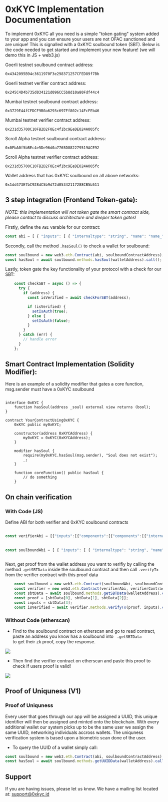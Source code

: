 0xKYC Implementation Documentation
========

To implement 0xKYC all you need is a simple "token gating" system added to your app and you can ensure your users are not OFAC sanctioned and are unique! This is signalled with a 0xKYC soulbound token (SBT). Below is the code needed to get started and implement your new feature! (we will demo this in JS + web3.js)

Goerli testnet soulbound contract address:

    0x4342095B94c3611970F3e298371257CFED89f7Bb
    
Goerli testnet verifier contract address:

    0x245C4D4b735d034121d096CC5b8d10a80Fdf44c4
    
Mumbai testnet soulbound contract address:

    0x3729E44fCFDCF9B0a6293c697Ff802c14FcFEb46
    
Mumbai testnet verifier contract address:

    0x231d35700C10FB2D2F0Ec4f1bc9EeDE024A005fc
    
Scroll Alpha testnet soulbound contract address:

    0x0FbA0f5bBEc4e5De96d0a7765D882279519ACE92
    
Scroll Alpha testnet verifier contract address:

    0x231d35700C10FB2D2F0Ec4f1bc9EeDE024A005fc
  
Wallet address that has 0xKYC soulbound on all above networks:

    0x1dd473E7bC928dC5b9d72d05342117288CB5b511
    
    


3 step integration (Frontend Token-gate):
--------
*NOTE: this implementation will not token gate the smart contract side, please contact to discuss architecture and deeper token gates!* 

 Firstly, define the <code>ABI</code> varable for our contract: 
  <!-- have to be followed by an empty line! -->

 ```javascript
const abi = [ { "inputs": [ { "internaltype": "string", "name": "name_", "type": "string" }, { "internaltype": "string", "name": "symbol_", "type": "string" } ], "statemutability": "nonpayable", "type": "constructor" }, { "anonymous": false, "inputs": [ { "indexed": false, "internaltype": "address", "name": "_soul", "type": "address" } ], "name": "burn", "type": "event" }, { "anonymous": false, "inputs": [ { "indexed": false, "internaltype": "address", "name": "_soul", "type": "address" } ], "name": "mint", "type": "event" }, { "anonymous": false, "inputs": [ { "indexed": true, "internaltype": "address", "name": "previousowner", "type": "address" }, { "indexed": true, "internaltype": "address", "name": "newowner", "type": "address" } ], "name": "ownershiptransferred", "type": "event" }, { "anonymous": false, "inputs": [ { "indexed": false, "internaltype": "address", "name": "_soul", "type": "address" } ], "name": "update", "type": "event" }, { "inputs": [], "name": "_name", "outputs": [ { "internaltype": "string", "name": "", "type": "string" } ], "statemutability": "view", "type": "function" }, { "inputs": [], "name": "_symbol", "outputs": [ { "internaltype": "string", "name": "", "type": "string" } ], "statemutability": "view", "type": "function" }, { "inputs": [], "name": "_totalsbt", "outputs": [ { "internaltype": "uint256", "name": "", "type": "uint256" } ], "statemutability": "view", "type": "function" }, { "inputs": [ { "internaltype": "address", "name": "_soul", "type": "address" } ], "name": "burn", "outputs": [], "statemutability": "nonpayable", "type": "function" }, { "inputs": [ { "internaltype": "address", "name": "_soul", "type": "address" } ], "name": "getsbtdata", "outputs": [ { "internaltype": "uint256[2]", "name": "", "type": "uint256[2]" }, { "internaltype": "uint256[2][2]", "name": "", "type": "uint256[2][2]" }, { "internaltype": "uint256[2]", "name": "", "type": "uint256[2]" }, { "internaltype": "uint256[3]", "name": "", "type": "uint256[3]" } ], "statemutability": "view", "type": "function" }, { "inputs": [ { "internaltype": "address", "name": "_soul", "type": "address" } ], "name": "hassoul", "outputs": [ { "internaltype": "bool", "name": "", "type": "bool" } ], "statemutability": "view", "type": "function" }, { "inputs": [ { "internaltype": "uint256[2]", "name": "a", "type": "uint256[2]" }, { "internaltype": "uint256[2][2]", "name": "b", "type": "uint256[2][2]" }, { "internaltype": "uint256[2]", "name": "c", "type": "uint256[2]" }, { "internaltype": "uint256[3]", "name": "input", "type": "uint256[3]" }, { "internaltype": "address", "name": "to", "type": "address" } ], "name": "mint", "outputs": [], "statemutability": "nonpayable", "type": "function" }, { "inputs": [], "name": "name", "outputs": [ { "internaltype": "string", "name": "", "type": "string" } ], "statemutability": "view", "type": "function" }, { "inputs": [], "name": "owner", "outputs": [ { "internaltype": "address", "name": "", "type": "address" } ], "statemutability": "view", "type": "function" }, { "inputs": [], "name": "renounceownership", "outputs": [], "statemutability": "nonpayable", "type": "function" }, { "inputs": [], "name": "symbol", "outputs": [ { "internaltype": "string", "name": "", "type": "string" } ], "statemutability": "view", "type": "function" }, { "inputs": [], "name": "totalsbt", "outputs": [ { "internaltype": "uint256", "name": "", "type": "uint256" } ], "statemutability": "view", "type": "function" }, { "inputs": [ { "internaltype": "address", "name": "newowner", "type": "address" } ], "name": "transferownership", "outputs": [], "statemutability": "nonpayable", "type": "function" }, { "inputs": [ { "internaltype": "address", "name": "_soul", "type": "address" }, { "components": [ { "internaltype": "uint256[2]", "name": "a", "type": "uint256[2]" }, { "internaltype": "uint256[2][2]", "name": "b", "type": "uint256[2][2]" }, { "internaltype": "uint256[2]", "name": "c", "type": "uint256[2]" }, { "internaltype": "uint256[3]", "name": "input", "type": "uint256[3]" } ], "internaltype": "struct zksbt. Proof", "name": "_souldata", "type": "tuple" } ], "name": "updatesbt", "outputs": [ { "internaltype": "bool", "name": "", "type": "bool" } ], "statemutability": "nonpayable", "type": "function" }, { "inputs": [ { "internaltype": "address", "name": "_soul", "type": "address" }, { "internaltype": "address", "name": "verifieraddress", "type": "address" } ], "name": "validateattribute", "outputs": [ { "internaltype": "bool", "name": "", "type": "bool" } ], "statemutability": "view", "type": "function" } 
```



Secondly, call the method  <code>.hasSoul()</code> to check a wallet for soulbound:

```javascript
const soulbound = new web3.eth.Contract(abi, soulboundContractAddress);
const hasSoul = await soulbound.methods.hasSoul(walletAddress).call();
   ```

Lastly, token gate the key functionality of your protocol with a check for our SBT:

```javascript
    const checkSBT = async () => {
      try {
        if (address) {
          const isVerified = await checkForSBT(address);

          if (isVerified) {
            setIsAuth(true);
          } else {
            setIsAuth(false);
          }
        }
      } catch (err) {
        // handle error
      }
    };
   ```



Smart Contract Implementation (Solidity Modifier):
--------

Here is an example of a solidity modifier that gates a core function, msg.sender must have a 0xKYC soulbound 

```solidity

interface 0xKYC {
    function hasSoul(address _soul) external view returns (bool);
}

contract YourContractUsing0xKYC {
    0xKYC public my0xKYC;

    constructor(address 0xKYCAddress) {
        my0xKYC = 0xKYC(0xKYCAddress);
    }

    modifier hasSoul {
        require(my0xKYC.hasSoul(msg.sender), "Soul does not exist");
        _;
    }

    function coreFunction() public hasSoul {
        // do something
    }
   ```



On chain verification
--------
<h3> With Code (JS)</h3>


 Define ABI for both verifier and 0xKYC soulbound contracts 
        
 ```javascript
        
 const verifierAbi = [{"inputs":[{"components":[{"components":[{"internalType":"uint256","name":"X","type":"uint256"},{"internalType":"uint256","name":"Y","type":"uint256"}],"internalType":"struct Pairing.G1Point","name":"a","type":"tuple"},{"components":[{"internalType":"uint256[2]","name":"X","type":"uint256[2]"},{"internalType":"uint256[2]","name":"Y","type":"uint256[2]"}],"internalType":"struct Pairing.G2Point","name":"b","type":"tuple"},{"components":[{"internalType":"uint256","name":"X","type":"uint256"},{"internalType":"uint256","name":"Y","type":"uint256"}],"internalType":"struct Pairing.G1Point","name":"c","type":"tuple"}],"internalType":"struct ZkVerifier.Proof","name":"proof","type":"tuple"},{"internalType":"uint256[3]","name":"input","type":"uint256[3]"}],"name":"verifyTx","outputs":[{"internalType":"bool","name":"r","type":"bool"}],"stateMutability":"view","type":"function"}]
        
        
const soulboundAbi = [ { "inputs": [ { "internaltype": "string", "name": "name_", "type": "string" }, { "internaltype": "string", "name": "symbol_", "type": "string" } ], "statemutability": "nonpayable", "type": "constructor" }, { "anonymous": false, "inputs": [ { "indexed": false, "internaltype": "address", "name": "_soul", "type": "address" } ], "name": "burn", "type": "event" }, { "anonymous": false, "inputs": [ { "indexed": false, "internaltype": "address", "name": "_soul", "type": "address" } ], "name": "mint", "type": "event" }, { "anonymous": false, "inputs": [ { "indexed": true, "internaltype": "address", "name": "previousowner", "type": "address" }, { "indexed": true, "internaltype": "address", "name": "newowner", "type": "address" } ], "name": "ownershiptransferred", "type": "event" }, { "anonymous": false, "inputs": [ { "indexed": false, "internaltype": "address", "name": "_soul", "type": "address" } ], "name": "update", "type": "event" }, { "inputs": [], "name": "_name", "outputs": [ { "internaltype": "string", "name": "", "type": "string" } ], "statemutability": "view", "type": "function" }, { "inputs": [], "name": "_symbol", "outputs": [ { "internaltype": "string", "name": "", "type": "string" } ], "statemutability": "view", "type": "function" }, { "inputs": [], "name": "_totalsbt", "outputs": [ { "internaltype": "uint256", "name": "", "type": "uint256" } ], "statemutability": "view", "type": "function" }, { "inputs": [ { "internaltype": "address", "name": "_soul", "type": "address" } ], "name": "burn", "outputs": [], "statemutability": "nonpayable", "type": "function" }, { "inputs": [ { "internaltype": "address", "name": "_soul", "type": "address" } ], "name": "getsbtdata", "outputs": [ { "internaltype": "uint256[2]", "name": "", "type": "uint256[2]" }, { "internaltype": "uint256[2][2]", "name": "", "type": "uint256[2][2]" }, { "internaltype": "uint256[2]", "name": "", "type": "uint256[2]" }, { "internaltype": "uint256[3]", "name": "", "type": "uint256[3]" } ], "statemutability": "view", "type": "function" }, { "inputs": [ { "internaltype": "address", "name": "_soul", "type": "address" } ], "name": "hassoul", "outputs": [ { "internaltype": "bool", "name": "", "type": "bool" } ], "statemutability": "view", "type": "function" }, { "inputs": [ { "internaltype": "uint256[2]", "name": "a", "type": "uint256[2]" }, { "internaltype": "uint256[2][2]", "name": "b", "type": "uint256[2][2]" }, { "internaltype": "uint256[2]", "name": "c", "type": "uint256[2]" }, { "internaltype": "uint256[3]", "name": "input", "type": "uint256[3]" }, { "internaltype": "address", "name": "to", "type": "address" } ], "name": "mint", "outputs": [], "statemutability": "nonpayable", "type": "function" }, { "inputs": [], "name": "name", "outputs": [ { "internaltype": "string", "name": "", "type": "string" } ], "statemutability": "view", "type": "function" }, { "inputs": [], "name": "owner", "outputs": [ { "internaltype": "address", "name": "", "type": "address" } ], "statemutability": "view", "type": "function" }, { "inputs": [], "name": "renounceownership", "outputs": [], "statemutability": "nonpayable", "type": "function" }, { "inputs": [], "name": "symbol", "outputs": [ { "internaltype": "string", "name": "", "type": "string" } ], "statemutability": "view", "type": "function" }, { "inputs": [], "name": "totalsbt", "outputs": [ { "internaltype": "uint256", "name": "", "type": "uint256" } ], "statemutability": "view", "type": "function" }, { "inputs": [ { "internaltype": "address", "name": "newowner", "type": "address" } ], "name": "transferownership", "outputs": [], "statemutability": "nonpayable", "type": "function" }, { "inputs": [ { "internaltype": "address", "name": "_soul", "type": "address" }, { "components": [ { "internaltype": "uint256[2]", "name": "a", "type": "uint256[2]" }, { "internaltype": "uint256[2][2]", "name": "b", "type": "uint256[2][2]" }, { "internaltype": "uint256[2]", "name": "c", "type": "uint256[2]" }, { "internaltype": "uint256[3]", "name": "input", "type": "uint256[3]" } ], "internaltype": "struct zksbt. Proof", "name": "_souldata", "type": "tuple" } ], "name": "updatesbt", "outputs": [ { "internaltype": "bool", "name": "", "type": "bool" } ], "statemutability": "nonpayable", "type": "function" }, { "inputs": [ { "internaltype": "address", "name": "_soul", "type": "address" }, { "internaltype": "address", "name": "verifieraddress", "type": "address" } ], "name": "validateattribute", "outputs": [ { "internaltype": "bool", "name": "", "type": "bool" } ], "statemutability": "view", "type": "function" } ]
    
```  

Next, get proof from the wallet address you want to verifiy by calling the method <code>.getSBTData</code> inside the soulbound contract and then call <code>.verifyTx</code> from the verifier contract with this proof data 

```javascript
    const soulbound = new web3.eth.Contract(soulboundAbi, soulboundContractAddress);
    const verifier = new web3.eth.Contract(verifierAbi, verifierContractAddress);
    const sbtData = await soulbound.methods.getSBTData(walletAddress).call();
    const proof = [sbtData[0], sbtData[1], sbtData[2]];
    const inputs = sbtData[3];
    const isVerified = await verifier.methods.verifyTx(proof, inputs).call();
```


<h3> Without Code (etherscan) </h3>

- Find to the soulbound contract on etherscan and go to read contract, paste an address you know has a soulbound into <code> .getSBTData </code> to get their zk proof, copy the response.

<img src="https://image-hosting-0xkyc.s3.amazonaws.com/Screenshot+2023-01-23+at+12.30.51.png" >

- Then find the verifier contract on etherscan and paste this proof to check if users proof is valid!

<img src="https://image-hosting-0xkyc.s3.amazonaws.com/Screenshot+2023-01-23+at+12.38.42.png">



Proof of Uniquness (V1)
--------
<h3> Proof of Uniquness </h3> 
Every user that goes through our app will be assigned a UUID, this unique identifier will then be assigned and minted onto the blockchain. With every additional wallet our system picks up to be the same user we assign the same UUID, networking individuals accross wallets. The uniquness verification system is based upon a biometric scan done of the user.

<div> </div>

- To query the UUID of a wallet simply call:
```javascript
const soulbound = new web3.eth.Contract(abi, soulboundContractAddress);
const hasSoul = await soulbound.methods.getUUIDData(walletAddress).call();
```




Support
-------

If you are having issues, please let us know.
We have a mailing list located at: support@0xkyc.id

<!-- License
-------

The project is licensed under the __ license. -->
